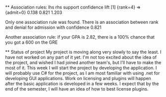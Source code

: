** Association rules:
    lhs         rhs       support confidence lift 
[1] {rank=4} => {admit=0} 0.138   0.821      1.203

Only one association rule was found.  There is an association between rank and denial for admission with confidence 0.821

Another association rule: if your GPA is 2.82, there is a 100% chance that you got a 600 on the GRE

** Status of project
My project is moving along very slowly to say the least.  I have not worked on any part of it yet.  I'm not too excited about the idea of the project, and wished I had joined another team's, but I'll have to make the most of it.  This week I will start the project by developing the application.  I will probably use C# for the project, as I am most familiar with using .net for developing GUI applications.  Work on licensing and plugins will happen after the basic application is developed in a few weeks.  I expect that by the end of the semester, I will have an idea of how to best license plugins.